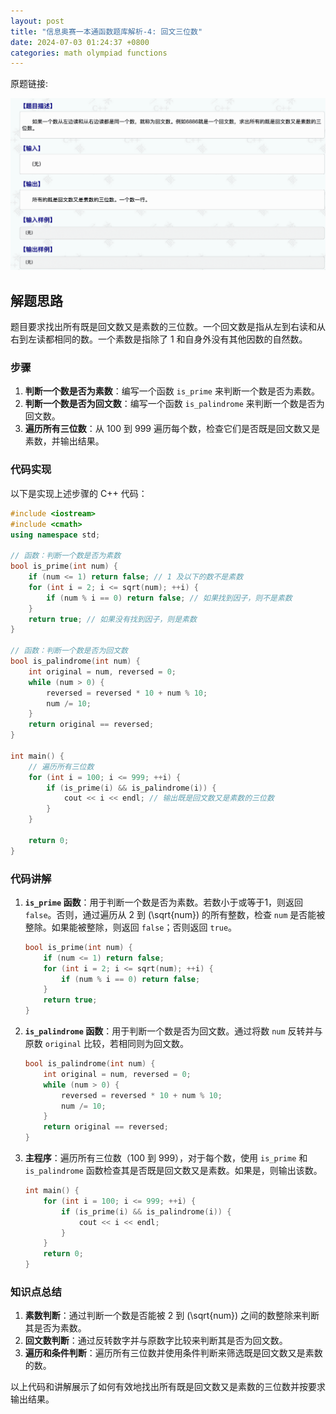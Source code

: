 ```yaml
---
layout: post
title: "信息奥赛一本通函数题库解析-4: 回文三位数"
date: 2024-07-03 01:24:37 +0800
categories: math olympiad functions
---
```


原题链接: [](http://ybt.ssoier.cn:8088/problem_show.php?pid=1155)

![](https://raw.githubusercontent.com/jamiesun/images/master/default/F9bxon.png)

## 解题思路

题目要求找出所有既是回文数又是素数的三位数。一个回文数是指从左到右读和从右到左读都相同的数。一个素数是指除了 1 和自身外没有其他因数的自然数。

### 步骤

1. **判断一个数是否为素数**：编写一个函数 `is_prime` 来判断一个数是否为素数。
2. **判断一个数是否为回文数**：编写一个函数 `is_palindrome` 来判断一个数是否为回文数。
3. **遍历所有三位数**：从 100 到 999 遍历每个数，检查它们是否既是回文数又是素数，并输出结果。

### 代码实现

以下是实现上述步骤的 C++ 代码：

```cpp
#include <iostream>
#include <cmath>
using namespace std;

// 函数：判断一个数是否为素数
bool is_prime(int num) {
    if (num <= 1) return false; // 1 及以下的数不是素数
    for (int i = 2; i <= sqrt(num); ++i) {
        if (num % i == 0) return false; // 如果找到因子，则不是素数
    }
    return true; // 如果没有找到因子，则是素数
}

// 函数：判断一个数是否为回文数
bool is_palindrome(int num) {
    int original = num, reversed = 0;
    while (num > 0) {
        reversed = reversed * 10 + num % 10;
        num /= 10;
    }
    return original == reversed;
}

int main() {
    // 遍历所有三位数
    for (int i = 100; i <= 999; ++i) {
        if (is_prime(i) && is_palindrome(i)) {
            cout << i << endl; // 输出既是回文数又是素数的三位数
        }
    }

    return 0;
}
```

### 代码讲解

1. **`is_prime` 函数**：用于判断一个数是否为素数。若数小于或等于1，则返回 `false`。否则，通过遍历从 2 到 \(\sqrt{num}\) 的所有整数，检查 `num` 是否能被整除。如果能被整除，则返回 `false`；否则返回 `true`。

    ```cpp
    bool is_prime(int num) {
        if (num <= 1) return false;
        for (int i = 2; i <= sqrt(num); ++i) {
            if (num % i == 0) return false;
        }
        return true;
    }
    ```

2. **`is_palindrome` 函数**：用于判断一个数是否为回文数。通过将数 `num` 反转并与原数 `original` 比较，若相同则为回文数。

    ```cpp
    bool is_palindrome(int num) {
        int original = num, reversed = 0;
        while (num > 0) {
            reversed = reversed * 10 + num % 10;
            num /= 10;
        }
        return original == reversed;
    }
    ```

3. **主程序**：遍历所有三位数（100 到 999），对于每个数，使用 `is_prime` 和 `is_palindrome` 函数检查其是否既是回文数又是素数。如果是，则输出该数。

    ```cpp
    int main() {
        for (int i = 100; i <= 999; ++i) {
            if (is_prime(i) && is_palindrome(i)) {
                cout << i << endl;
            }
        }
        return 0;
    }
    ```

### 知识点总结

1. **素数判断**：通过判断一个数是否能被 2 到 \(\sqrt{num}\) 之间的数整除来判断其是否为素数。
2. **回文数判断**：通过反转数字并与原数字比较来判断其是否为回文数。
3. **遍历和条件判断**：遍历所有三位数并使用条件判断来筛选既是回文数又是素数的数。

以上代码和讲解展示了如何有效地找出所有既是回文数又是素数的三位数并按要求输出结果。